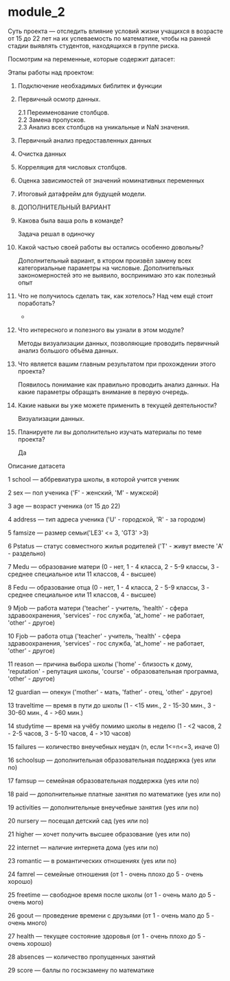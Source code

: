 # module_2
Суть проекта — отследить влияние условий жизни учащихся в возрасте от 15 до 22 лет на их успеваемость по математике, чтобы на ранней стадии выявлять студентов, находящихся в группе риска.

Посмотрим на переменные, которые содержит датасет:

Этапы работы над проектом:

1. Подключение необхадимых библитек и  функции 
2. Первичный осмотр данных.
    
    2.1 Переименование столбцов.    
    2.2 Замена пропусков.    
    2.3 Анализ всех столбцов на уникальные и NaN значения.    
3. Первичный анализ предоставленных данных
4. Очистка данных
5. Корреляция для числовых столбцов.
6. Оценка зависимостей от значений номинативных переменных
7. Итоговый датафрейм для будущей модели.
8. ДОПОЛНИТЕЛЬНЫЙ ВАРИАНТ


1. Какова была ваша роль в команде?

    Задача решал в одиночку

2. Какой частью своей работы вы остались особенно довольны?

    Дополнительный вариант, в ктором произвёл замену всех категориальные параметры на числовые.
    Дополнительных закономерностей это не выявило, воспринимаю это как полезный опыт

3. Что не получилось сделать так, как хотелось? Над чем ещё стоит поработать?

    -

4. Что интересного и полезного вы узнали в этом модуле?

    Методы визуализации данных, позволяющие проводить первичный анализ большого объёма данных. 

5. Что является вашим главным результатом при прохождении этого проекта?

    Появилось понимание как правильно проводить анализ данных.
    На какие параметры обращать внимание в первую очередь.

6. Какие навыки вы уже можете применить в текущей деятельности?

    Визуализации данных. 

7. Планируете ли вы дополнительно изучать материалы по теме проекта?

    Да


Описание датасета

1 school — аббревиатура школы, в которой учится ученик

2 sex — пол ученика ('F' - женский, 'M' - мужской)

3 age — возраст ученика (от 15 до 22)

4 address — тип адреса ученика ('U' - городской, 'R' - за городом)

5 famsize — размер семьи('LE3' <= 3, 'GT3' >3)

6 Pstatus — статус совместного жилья родителей ('T' - живут вместе 'A' - раздельно)

7 Medu — образование матери (0 - нет, 1 - 4 класса, 2 - 5-9 классы, 3 - среднее специальное или 11 классов, 4 - высшее)

8 Fedu — образование отца (0 - нет, 1 - 4 класса, 2 - 5-9 классы, 3 - среднее специальное или 11 классов, 4 - высшее)

9 Mjob — работа матери ('teacher' - учитель, 'health' - сфера здравоохранения, 'services' - гос служба, 'at_home' - не работает, 'other' - другое)

10 Fjob — работа отца ('teacher' - учитель, 'health' - сфера здравоохранения, 'services' - гос служба, 'at_home' - не работает, 'other' - другое)

11 reason — причина выбора школы ('home' - близость к дому, 'reputation' - репутация школы, 'course' - образовательная программа, 'other' - другое)

12 guardian — опекун ('mother' - мать, 'father' - отец, 'other' - другое)

13 traveltime — время в пути до школы (1 - <15 мин., 2 - 15-30 мин., 3 - 30-60 мин., 4 - >60 мин.)

14 studytime — время на учёбу помимо школы в неделю (1 - <2 часов, 2 - 2-5 часов, 3 - 5-10 часов, 4 - >10 часов)

15 failures — количество внеучебных неудач (n, если 1<=n<=3, иначе 0)

16 schoolsup — дополнительная образовательная поддержка (yes или no)

17 famsup — семейная образовательная поддержка (yes или no)

18 paid — дополнительные платные занятия по математике (yes или no)

19 activities — дополнительные внеучебные занятия (yes или no)

20 nursery — посещал детский сад (yes или no)

21 higher — хочет получить высшее образование (yes или no)

22 internet — наличие интернета дома (yes или no)

23 romantic — в романтических отношениях (yes или no)

24 famrel — семейные отношения (от 1 - очень плохо до 5 - очень хорошо)

25 freetime — свободное время после школы (от 1 - очень мало до 5 - очень мого)

26 goout — проведение времени с друзьями (от 1 - очень мало до 5 - очень много)

27 health — текущее состояние здоровья (от 1 - очень плохо до 5 - очень хорошо)

28 absences — количество пропущенных занятий

29 score — баллы по госэкзамену по математике
